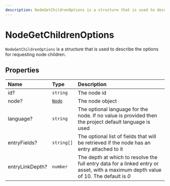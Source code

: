 ```yaml
---
description: NodeGetChildrenOptions is a structure that is used to describe the options for requesting node children.
---
```


# NodeGetChildrenOptions

`NodeGetChildrenOptions` is a structure that is used to describe the options for requesting node children.

## Properties

| Name | Type | Description |
| :--- | :--- | :---------- |
| id? | `string` | The node id |
| node? | [`Node`](node.md) | The node object |
| language? | `string` | The optional language for the node. If no value is provided then the project default language is used |
| entryFields? | `string[]` | The optional list of fields that will be retrieved if the node has an entry attached to it |
| entryLinkDepth? | `number` |The depth at which to resolve the full entry data for a linked entry or asset, with a maximum depth value of 10. The default is *0* |
